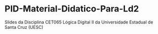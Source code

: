 # PID-Material-Didatico-Para-Ld2
Slides da Disciplina CET065 Lógica Digital II da Universidade Estadual de Santa Cruz (UESC)
